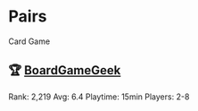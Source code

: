# Pairs

Card Game

## 🏆 [BoardGameGeek]
Rank: 2,219
Avg: 6.4
Playtime: 15min
Players: 2-8

[BoardGameGeek]: https://www.boardgamegeek.com/boardgame/152237/pairs
